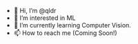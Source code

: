 - 👋 Hi, I’m @qldr
- 👀 I’m interested in ML
- 🌱 I’m currently learning Computer Vision.
- 📫 How to reach me (Coming Soon!)

<!---
qldr/qldr is a ✨ special ✨ repository because its `README.md` (this file) appears on your GitHub profile.
You can click the Preview link to take a look at your changes.
--->
